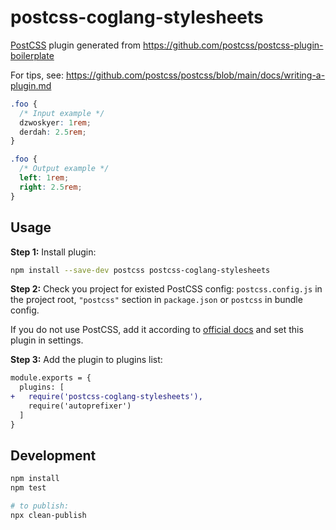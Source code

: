 # postcss-coglang-stylesheets

[PostCSS] plugin generated from https://github.com/postcss/postcss-plugin-boilerplate

For tips, see: https://github.com/postcss/postcss/blob/main/docs/writing-a-plugin.md

[postcss]: https://github.com/postcss/postcss

```css
.foo {
  /* Input example */
  dzwoskyer: 1rem;
  derdah: 2.5rem;
}
```

```css
.foo {
  /* Output example */
  left: 1rem;
  right: 2.5rem;
}
```

## Usage

**Step 1:** Install plugin:

```sh
npm install --save-dev postcss postcss-coglang-stylesheets
```

**Step 2:** Check you project for existed PostCSS config: `postcss.config.js`
in the project root, `"postcss"` section in `package.json`
or `postcss` in bundle config.

If you do not use PostCSS, add it according to [official docs]
and set this plugin in settings.

**Step 3:** Add the plugin to plugins list:

```diff
module.exports = {
  plugins: [
+   require('postcss-coglang-stylesheets'),
    require('autoprefixer')
  ]
}
```

## Development

```sh
npm install
npm test

# to publish:
npx clean-publish
```

[official docs]: https://github.com/postcss/postcss#usage
